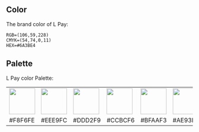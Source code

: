 ## Color

The brand color of L Pay:

   ```shell
   RGB=(106,59,228)
   CMYK=(54,74,0,11)
   HEX=#6A3BE4
   ```
## Palette

L Pay color Palette:

<table align="center">
   <tr>
      <td>
         <img src="https://utfs.io/f/6d5d97b1-d329-4798-a4ee-579d80a306de-khsmbg.svg" width="70" height="70" alt="">
      </td>
      <td>
         <img src="https://utfs.io/f/4f6159fa-85b0-4a42-8f9b-3a7850ae238e-krphrg.svg" width="70" height="70" alt="">
      </td>
      <td>
         <img src="https://utfs.io/f/0970fd13-8d79-4e49-82b5-dba91f60c985-l9boxo.svg" width="70" height="70" alt="">
      </td>
      <td>
         <img src="https://utfs.io/f/c3c04ebc-f9cb-4595-9dc1-e2072401b7b5-lqy1ak.svg" width="70" height="70" alt="">
      </td>
      <td>
         <img src="https://utfs.io/f/4bb7a70d-d76c-4bfe-a8a2-85e7d8c34b46-m6cydo.svg" width="70" height="70" alt="">
      </td>
      <td>
         <img src="https://utfs.io/f/705ef1b9-5ed5-428c-918c-2d8a4ba9c414-mo3rn9.svg" width="70" height="70" alt="">
      </td>
      <td>
         <img src="https://utfs.io/f/f6e9e8b3-e1ec-4007-950f-1f952bad61d4-qh1grq.svg" width="70" height="70" alt="">
      </td>
      <td>
         <img src="https://utfs.io/f/67e57082-e835-4bb5-bd81-d0112c331464-qynsdx.svg" width="70" height="70" alt="">
      </td>
      <td>
         <img src="https://utfs.io/f/7b479f0f-6164-4693-a69c-0da60f69c72b-rg9zk5.svg" width="70" height="70" alt="">
      </td>
      <td>
         <img src="https://utfs.io/f/8500d124-e75c-4581-a7c8-ae750febadad-rxwb6c.svg" width="70" height="70" alt="">
      </td>
      <td>
         <img src="https://utfs.io/f/89615372-d078-41a1-a039-f8577da6f7dd-tmfbci.svg" width="70" height="70" alt="">
      </td>
   </tr>
   <tr>
      <td>#F8F6FE</td>
      <td>#EEE9FC</td>
      <td>#DDD2F9</td>
      <td>#CCBCF6</td>
      <td>#BFAAF3</td>
      <td>#AE93F0</td>
      <td>#9D7DED</td>
      <td>#8C67EA</td>
      <td>#7B50E7</td>
      <td><b>#6A3BE4</b></td>
      <td>#30117E</td>
   </tr>
</table>

